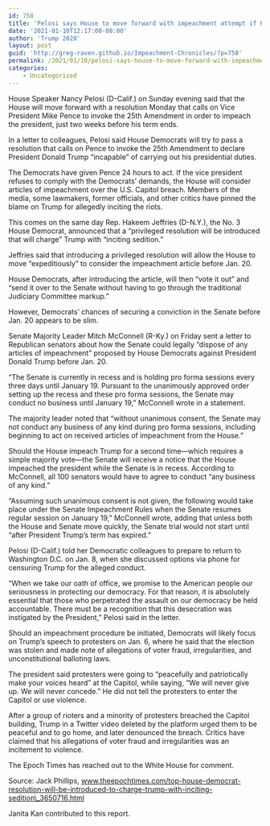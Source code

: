 ```yaml
---
id: 758
title: 'Pelosi says House to move forward with impeachment attempt if Pence doesn’t respond'
date: '2021-01-10T12:17:00-08:00'
author: 'Trump 2020'
layout: post
guid: 'http://greg-raven.github.io/Impeachment-Chronicles/?p=758'
permalink: /2021/01/10/pelosi-says-house-to-move-forward-with-impeachment-attempt-if-pence-doesnt-respond/
categories:
    - Uncategorized
---
```


House Speaker Nancy Pelosi (D-Calif.) on Sunday evening said that the House will move forward with a resolution Monday that calls on Vice President Mike Pence to invoke the 25th Amendment in order to impeach the president, just two weeks before his term ends.

In a letter to colleagues, Pelosi said House Democrats will try to pass a resolution that calls on Pence to invoke the 25th Amendment to declare President Donald Trump “incapable” of carrying out his presidential duties.

The Democrats have given Pence 24 hours to act. If the vice president refuses to comply with the Democrats’ demands, the House will consider articles of impeachment over the U.S. Capitol breach. Members of the media, some lawmakers, former officials, and other critics have pinned the blame on Trump for allegedly inciting the riots.

This comes on the same day Rep. Hakeem Jeffries (D-N.Y.), the No. 3 House Democrat, announced that a “privileged resolution will be introduced that will charge” Trump with “inciting sedition.”

Jeffries said that introducing a privileged resolution will allow the House to move “expeditiously” to consider the impeachment article before Jan. 20.

House Democrats, after introducing the article, will then “vote it out” and “send it over to the Senate without having to go through the traditional Judiciary Committee markup.”

However, Democrats’ chances of securing a conviction in the Senate before Jan. 20 appears to be slim.

Senate Majority Leader Mitch McConnell (R-Ky.) on Friday sent a letter to Republican senators about how the Senate could legally “dispose of any articles of impeachment” proposed by House Democrats against President Donald Trump before Jan. 20.

“The Senate is currently in recess and is holding pro forma sessions every three days until January 19. Pursuant to the unanimously approved order setting up the recess and these pro forma sessions, the Senate may conduct no business until January 19,” McConnell wrote in a statement.

The majority leader noted that “without unanimous consent, the Senate may not conduct any business of any kind during pro forma sessions, including beginning to act on received articles of impeachment from the House.”

Should the House impeach Trump for a second time—which requires a simple majority vote—the Senate will receive a notice that the House impeached the president while the Senate is in recess. According to McConnell, all 100 senators would have to agree to conduct “any business of any kind.”

“Assuming such unanimous consent is not given, the following would take place under the Senate Impeachment Rules when the Senate resumes regular session on January 19,” McConnell wrote, adding that unless both the House and Senate move quickly, the Senate trial would not start until “after President Trump’s term has expired.”

Pelosi (D-Calif.) told her Democratic colleagues to prepare to return to Washington D.C. on Jan. 8, when she discussed options via phone for censuring Trump for the alleged conduct.

“When we take our oath of office, we promise to the American people our seriousness in protecting our democracy. For that reason, it is absolutely essential that those who perpetrated the assault on our democracy be held accountable. There must be a recognition that this desecration was instigated by the President,” Pelosi said in the letter.

Should an impeachment procedure be initiated, Democrats will likely focus on Trump’s speech to protesters on Jan. 6, where he said that the election was stolen and made note of allegations of voter fraud, irregularities, and unconstitutional balloting laws.

The president said protesters were going to “peacefully and patriotically make your voices heard” at the Capitol, while saying, “We will never give up. We will never concede.” He did not tell the protesters to enter the Capitol or use violence.

After a group of rioters and a minority of protesters breached the Capitol building, Trump in a Twitter video deleted by the platform urged them to be peaceful and to go home, and later denounced the breach. Critics have claimed that his allegations of voter fraud and irregularities was an incitement to violence.

The Epoch Times has reached out to the White House for comment.

Source: Jack Phillips, www.theepochtimes.com/top-house-democrat-resolution-will-be-introduced-to-charge-trump-with-inciting-sedition\_3650716.html

Janita Kan contributed to this report.